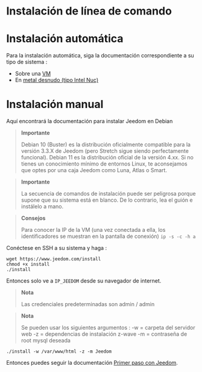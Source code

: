 # Instalación de línea de comando

# Instalación automática

Para la instalación automática, siga la documentación correspondiente a su tipo de sistema : 

- Sobre una [VM](https://doc.jeedom.com/es_ES/installation/vm)
- En [metal desnudo (tipo Intel Nuc)](https://doc.jeedom.com/es_ES/installation/baremetal)

# Instalación manual

Aquí encontrará la documentación para instalar Jeedom en Debian

> **Importante**
>
> Debian 10 (Buster) es la distribución oficialmente compatible para la versión 3.3.X de Jeedom (pero Stretch sigue siendo perfectamente funcional).  Debian 11 es la distribución oficial de la versión 4.xx. Si no tienes un conocimiento mínimo de entornos Linux, te aconsejamos que optes por una caja Jeedom como Luna, Atlas o Smart.

> **Importante**
>
> La secuencia de comandos de instalación puede ser peligrosa porque supone que su sistema está en blanco. De lo contrario, lea el guión e instálelo a mano.

>**Consejos**
>
>Para conocer la IP de la VM (una vez conectada a ella, los identificadores se muestran en la pantalla de conexión) ``ip -s -c -h a``

Conéctese en SSH a su sistema y haga :

````
wget https://www.jeedom.com/install
chmod +x install
./install
````

Entonces solo ve a ``IP_JEEDOM`` desde su navegador de internet.

> **Nota**
>
> Las credenciales predeterminadas son admin / admin

> **Nota**
>
> Se pueden usar los siguientes argumentos : -w = carpeta del servidor web -z = dependencias de instalación z-wave -m = contraseña de root mysql deseada

````
./install -w /var/www/html -z -m Jeedom
````

Entonces puedes seguir la documentación [Primer paso con Jeedom](https://doc.jeedom.com/es_ES/premiers-pas/index).
